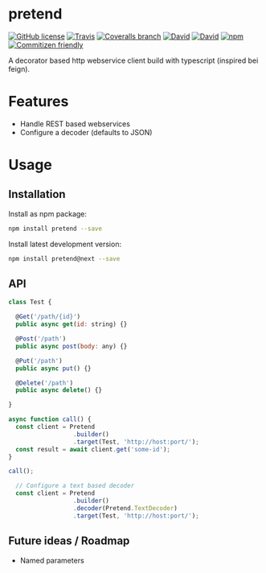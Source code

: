 # pretend

[![GitHub license](https://img.shields.io/github/license/KnisterPeter/pretend.svg)]()
[![Travis](https://img.shields.io/travis/KnisterPeter/pretend.svg)](https://travis-ci.org/KnisterPeter/pretend)
[![Coveralls branch](https://img.shields.io/coveralls/KnisterPeter/pretend/master.svg)](https://coveralls.io/github/KnisterPeter/pretend)
[![David](https://img.shields.io/david/KnisterPeter/pretend.svg)](https://david-dm.org/KnisterPeter/pretend)
[![David](https://img.shields.io/david/dev/KnisterPeter/pretend.svg)](https://david-dm.org/KnisterPeter/pretend#info=devDependencies&view=table)
[![npm](https://img.shields.io/npm/v/pretend.svg)](https://www.npmjs.com/package/pretend)
[![Commitizen friendly](https://img.shields.io/badge/commitizen-friendly-brightgreen.svg)](http://commitizen.github.io/cz-cli/)

A decorator based http webservice client build with typescript (inspired bei feign).

# Features

* Handle REST based webservices
* Configure a decoder (defaults to JSON)

# Usage

## Installation
Install as npm package:

```sh
npm install pretend --save
```

Install latest development version:

```sh
npm install pretend@next --save
```

## API

```js
class Test {

  @Get('/path/{id}')
  public async get(id: string) {}

  @Post('/path')
  public async post(body: any) {}

  @Put('/path')
  public async put() {}

  @Delete('/path')
  public async delete() {}

}

async function call() {
  const client = Pretend
                  .builder()
                  .target(Test, 'http://host:port/');
  const result = await client.get('some-id');
}

call();

```

```js
  // Configure a text based decoder
  const client = Pretend
                  .builder()
                  .decoder(Pretend.TextDecoder)
                  .target(Test, 'http://host:port/');
```

## Future ideas / Roadmap

* Named parameters
